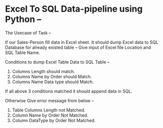 # Excel To SQL Data-pipeline using Python – 
The Usecase of Task – 

If our Sales-Person fill data in Excel sheet. It should dump Excel data to SQL Database for already existed table – 
Give input of Excel file Location and SQL Table Name.

Conditions to dump Excel Table Data to SQL Table –
1.	Columns Length should match. 
2.	Columns Name by Order should Match.
3.	Columns Name Data type should Match.

If all above 3 conditions matched it should append data in SQL.

Otherwise Give error message from below – 
1.	Table Columns Length not Matched.
2.	Column Name by Order Not Matched.
3.	Column DataType by Order Not Matched.

